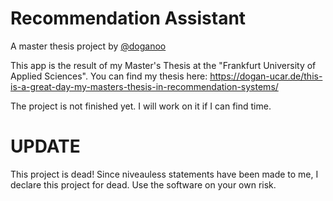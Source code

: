 # Recommendation Assistant

A master thesis project by [@doganoo](https://github.com/doganoo)

This app is the result of my Master's Thesis at the "Frankfurt University of Applied Sciences".
You can find my thesis here: https://dogan-ucar.de/this-is-a-great-day-my-masters-thesis-in-recommendation-systems/

The project is not finished yet. I will work on it if I can find time.

# UPDATE
 
This project is dead! Since niveauless statements have been made to me, I declare this project for dead. Use the software on your own risk.
